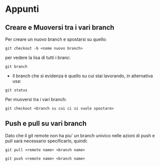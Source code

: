 # Appunti
## Creare e Muoversi tra i vari branch
Per creare un nuovo branch e spostarsi su quello:
```
git checkout -b <nome nuovo branch>
```
per vedere la lisa di tutti i branc:
```
git branch
```
 - Il branch che si evidenza è quello su cui stai lavorando, in alternativa usa:
 ```
 git status
 ```
Per muoversi tra i vari branch:
```
git checkout <branch su cui ci si vuole spostare>
```
## Push e pull su vari branch
Dato che il git remote non ha piu' un branch univico nelle azioni di push e pull sarà necessario specificarlo, quindi:
```
git pull <remote name> <branch name>

git push <remote name> <branch name>
```